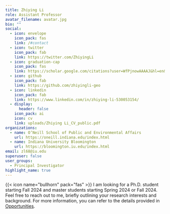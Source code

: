 ```yaml
---
title: Zhiying Li
role: Assistant Professor
avatar_filename: avatar.jpg
bio: ""
social:
  - icon: envelope
    icon_pack: fas
    link: /#contact
  - icon: twitter
    icon_pack: fab
    link: https://twitter.com/ZhiyingLi
  - icon: graduation-cap
    icon_pack: fas
    link: https://scholar.google.com/citations?user=WfPjnowAAAAJ&hl=en&oi=ao
  - icon: github
    icon_pack: fab
    link: https://github.com/zhiyingli-geo
  - icon: linkedin
    icon_pack: fab
    link: https://www.linkedin.com/in/zhiying-li-530053154/
  - display:
      header: false
    icon_pack: ai
    icon: cv
    link: uploads/Zhiying Li_CV_public.pdf
organizations:
  - name: O’Neill School of Public and Environmental Affairs
    url: https://oneill.indiana.edu/index.html
  - name: Indiana University Bloomington
    url: https://bloomington.iu.edu/index.html
email: zl68@iu.edu
superuser: false
user_groups:
  - Principal Investigator
highlight_name: true
---
```



{{< icon name="bullhorn" pack="fas" >}} I am looking for a Ph.D. student starting Fall 2024 and master students starting Spring 2024 or Fall 2024. Feel free to reach out to me, briefly outlining your research interests and background. For more information, you can refer to the details provided in [Opportunities](/#WorkingWithMe).